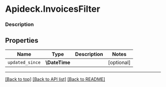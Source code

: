 # Apideck.InvoicesFilter

### Description

## Properties
Name | Type | Description | Notes
------------ | ------------- | ------------- | -------------
`updated_since` | **\DateTime** |  | [optional] 





---

[[Back to top]](#) [[Back to API list]](../../../../README.md#documentation-for-api-endpoints) [[Back to README]](../../../../README.md)


